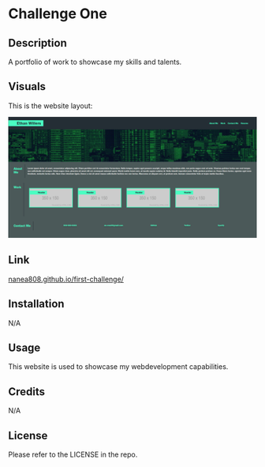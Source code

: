 # Challenge One

## Description

A portfolio of work to showcase my skills and talents.

## Visuals

This is the website layout:

![Horiseon informational website](./assets/images/portfoli-screen.png)

## Link

[nanea808.github.io/first-challenge/](https://nanea808.github.io/portfolio-ethan-willers/)

## Installation

N/A

## Usage

This website is used to showcase my webdevelopment capabilities.

## Credits

N/A

## License

Please refer to the LICENSE in the repo.
